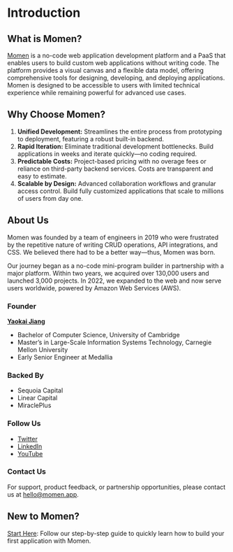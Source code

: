 # Introduction

## What is Momen?

[Momen](http://momen.app) is a no-code web application development platform and a PaaS that enables users to build custom web applications without writing code. The platform provides a visual canvas and a flexible data model, offering comprehensive tools for designing, developing, and deploying applications. Momen is designed to be accessible to users with limited technical experience while remaining powerful for advanced use cases.

## Why Choose Momen?

1. **Unified Development:** Streamlines the entire process from prototyping to deployment, featuring a robust built-in backend.
2. **Rapid Iteration:** Eliminate traditional development bottlenecks. Build applications in weeks and iterate quickly—no coding required.
3. **Predictable Costs:** Project-based pricing with no overage fees or reliance on third-party backend services. Costs are transparent and easy to estimate.
4. **Scalable by Design:** Advanced collaboration workflows and granular access control. Build fully customized applications that scale to millions of users from day one.

## About Us

Momen was founded by a team of engineers in 2019 who were frustrated by the repetitive nature of writing CRUD operations, API integrations, and CSS. We believed there had to be a better way—thus, Momen was born.

Our journey began as a no-code mini-program builder in partnership with a major platform. Within two years, we acquired over 130,000 users and launched 3,000 projects. In 2022, we expanded to the web and now serve users worldwide, powered by Amazon Web Services (AWS).

### Founder

[**Yaokai Jiang**](https://www.linkedin.com/in/yaokai-jiang-21894924/)

- Bachelor of Computer Science, University of Cambridge
- Master’s in Large-Scale Information Systems Technology, Carnegie Mellon University
- Early Senior Engineer at Medallia

### Backed By

- Sequoia Capital
- Linear Capital
- MiraclePlus

### Follow Us

- [Twitter](https://twitter.com/Momen_HQ)
- [LinkedIn](https://www.linkedin.com/company/momen-hq/)
- [YouTube](https://www.youtube.com/channel/UCItxhdjDH1L-C5Nhx7_AKYQ)

### Contact Us

For support, product feedback, or partnership opportunities, please contact us at [hello@momen.app](mailto:hello@momen.app).

## New to Momen?

[Start Here](tutorial/how-to-build-a-cms-mvp-version-in-hours.md): Follow our step-by-step guide to quickly learn how to build your first application with Momen.
